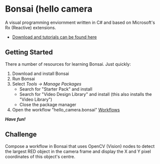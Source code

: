 # Bonsai (hello camera
A visual programming enviornment written in C# and based on Microsoft's Rx (Reactive) extensions.
  * [Download and tutorials can be found here](http://bonsai-rx.org/)

## Getting Started
There a number of resources for learning Bonsai. Just quickly:
1. Download and install Bonsai
2. Run Bonsai
3. Select *Tools -> Manage Packages*
	* Search for "Starter Pack" and install
	* Search for "Video Design Library" and install (this also installs the "Video Library")
	* Close the package manager
4. Open the workflow "hello_camera.bonsai" [Workflows](hello_camera/)

***Have fun!***

## Challenge
Compose a workflow in Bonsai that uses OpenCV (Vision) nodes to detect the largest RED object in the camera frame and display the X and Y pixel coordinates of this object's centre.